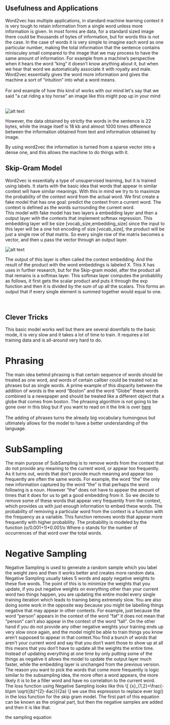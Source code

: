 <h2>Usefulness and Applications</h2>
Word2vec has multiple applications, in standard machine learning context it is very tough to retain information from a single word unless more information is given. In most forms are data, for a standard sized image there could be thousands of bytes of information, but for words this is not the case. In the case of words it is very simple to imagine each word as one particular number, making the total information that the sentence contains minisculey small compared to the image that we may process to have the same amount of information. For example from a machine’s perspective when it hears the word “king” it doesn’t know anything about it, but when we hear that word we automatically associate it with royalty and male. Word2vec essentially gives the word more information and gives the machine a sort of “intuition” into what a word means.
<br/><br/>
For and example of how this kind of works with our mind let's say that we said "a cat riding a toy horse" an image like this might pop up in your mind <br/> <br/>
 
 
![alt text](https://github.com/supersteph/ro_sgns/blob/master/images/Lr7J8ab.jpg "cat on a horse")
 
 
However, the data obtained by strictly the words in the sentence is 22 bytes, while the image itself is 18 kb and almost 1000 times difference between the information obtained from text and information obtained by image.<br/>
 
By using word2vec the information is turned from a sparse vector into a dense one, and this allows the machine to do things with it.<br/>
 
 <h2>Skip-Gram Model</h2>
 
Word2vec is essentially a type of unsupervised learning, but it is trained using labels. It starts with the basic idea that words that appear in similar context will have similar meanings. With this in mind we try to to maximize the probability of the context word from the actual word. We first create a fake model that has one goal: predict the context from a current word. The context is defined as the words surrounding the current word.
<br/> This model with fake model has two layers a embedding layer and then a output layer with the contexts that implement softmax regression. This embedding layer will be size [vocab_size,embedding_size] since the input to this layer will be a one hot encoding of size [vocab_size], the product will be just a single row of that matrix. So every single row of the matrix becomes a vector, and then u pass the vector through an output layer. 
<br/>
 
![alt text](https://github.com/supersteph/ro_sgns/blob/master/images/word2vec_weight_matrix_lookup_table.png "Layers")
 
 
The output of this layer is often called the context embedding. And the result of the product with the word embeddings is labeled X. This X has uses in further research, but for the Skip-gram model, after the product all that remains is a softmax layer. This softmax layer computes the probability as follows, it first gets the scalar product and puts it through the exp function and then it is divided by the sum of up all the scalars. This forms an output that if every single element is summed together would equal to one.
 
<br/>
 
<h2>Clever Tricks</h2>
 
 
 
This basic model works well but there are several downfalls to the basic mode, it is very slow and it takes a lot of time to train. It requires a lot training data and is all-around very hard to do. 
 
# Phrasing
The main idea behind phrasing is that certain sequence of words should be treated as one word, and words of certain caliber could be treated not as phrases but as single words. A prime example of this disparity between the addition of words is the word “Boston” and the word “Globe” these words combined is a newspaper and should be treated like a different object that a globe that comes from boston. The phrasing algorithim is not going to be gone over in this blog but if you want to read on it the link is over [here](http://mccormickml.com/2016/04/12/googles-pretrained-word2vec-model-in-python/)
<br/><br/>
The adding of phrases turns the already big vocabulary humongous but ultimately allows for the model to have a better understanding of the language. 
# SubSampling
The main purpose of SubSampling is to remove words from the context that do not provide any meaning to the current word, or appear too frequently. As it turns out, words that don’t provide much meaning and appear too frequently are often the same words. For example, the word “the” the only new information captured by the word “the” is that perhaps the word following is a noun. However “the” does not have to appear the amount of times that it does for us to get a good embedding from it. So we decide to remove some of these words that appear very frequently from the context, which provides us with just enough information to embed these words. The probability of removing a particular word from the context is a function with the frequency as a variable. This function removes words that appear more frequently with higher probability. The probability is modeled by the function
(o/0.001+1)*0.001/o
Where o stands for the number of occurrences of that word over the total words.
 
# Negative Sampling
Negative Sampling is used to generate a random sample which you label the weight zero and then it works better and creates more random data. Negative Sampling usually takes 5 words and apply negative weights to these five words. The point of this is to minimize the weights that you update, if you put negative weights on everything other than your current word two things happen, you are updating the entire model every single training iteration which leads to training being extremely slow. You are also doing some work in the opposite way because you might be labelling things negative that may appear in other contexts. For example, just because the word “person” appears in the context of the word “fat” it does not mean that “person” can’t also appear in the context of the word “tall”. On the other hand if you do not provide any other negative weights your training ends up very slow once again, and the model might be able to train things you know aren’t supposed to appear in that context.You find a bunch of words that aren’t your current word and say that you don’t want those to show up at all this means that you don’t have to update all the weights the entire time. Instead of updating everything at one time by only putting some of the things as negative it allows the model to update the output layer much faster, while the embedding layer is unchanged from the previous version. The reason you want to pick the words that come more frequently is logic similar to the subsampling idea, the more often a word appears, the more likely it is to be a filler word and have no correlation to the current word. 
<br/>
The loss function using Negative Sampling looks like this
\\[ {x}_{1,2}=\frac{-b\pm \sqrt{{b}^{2}-4ac}}{2a} \\]
we use this expression to replace ever log() in the loss function for the skip gram model. The first part of this equation can be known as the original part, but then the negative samples are added and then it is like that.

the sampling equation
